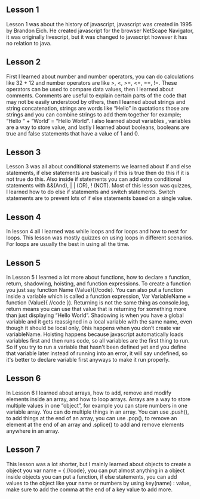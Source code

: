 ## Lesson 1

Lesson 1 was about the history of javascript, javascript was created in 1995 by Brandon Eich. He created javascript for the browser NetScape Navigator,
it was originally livescript, but it was changed to javascript however it has no relation to java.

## Lesson 2

First I learned about number and number operators, you can do calculations like 32 + 12 and number operators are like >, <, >=, <=, ==, !=.
These operators can be used to compare data values, then I learned about comments. Comments are useful to explain certain parts of the code that may not be easily understood
by others, then I learned about strings and string concatenation, strings are words like “Hello” in quotations those are strings and you can combine strings to add them   together for example; “Hello “ + “World’ = “Hello World”. I also learned about variables , variables are a way to store value, and lastly I learned about booleans, booleans are true and false statements that have a value of 1 and 0.

## Lesson 3

Lesson 3 was all about conditional statements we learned about if and else statements, if else statements are basically if this is true then do this if it is not true do this. Also inside if statements you can add extra conditional statements with &&(And), | | (OR), ! (NOT). Most of this lesson was quizzes, I learned how to do else if statements and
switch statements. Switch statements are to prevent lots of if else statements based on a single value.

## Lesson 4

In lesson 4 all I learned was while loops and for loops and how to nest for loops. This lesson was mostly quizzes on using loops in different scenarios. For loops are usually the best in using all the time.

## Lesson 5

In Lesson 5 I learned a lot more about functions, how to declare a function, return, shadowing, hoisting, and function expressions. To create a function you just say
function Name (Value){//code}. You can also put a function inside a variable which is called a function expression, Var VariableName = function (Value){ //code }).
Returning is not the same thing as console.log, return means you can use that value that is returning for something more than just displaying “Hello World”.
Shadowing is when you have a global variable and it gets reassigned in a local variable with the same name, even though it should be local only, 0his happens when
you don’t create var variableName. Hoisting happens because javascript automatically loads variables first and then runs code, so all variables are the first thing to run.
So if you try to run a variable that hasn't been defined yet and you define that variable later instead of running into an error, it will say undefined,  so it's better to
declare variable first anyways to make it run properly.
  
## Lesson 6

In Lesson 6 I learned about arrays, how to add, remove and modify elements inside an array, and how to loop arrays. Arrays are a way to store multiple values in one “object”, for example you can store numbers in one variable array.  You can do multiple things in an array. You can use .push(), to add things at the end of an array, you can use .pop(), to remove an element at the end of an array and .splice() to add and remove elements anywhere in an array.

## Lesson 7

This lesson was a lot shorter, but I mainly learned about objects to create a object you var name = { //code}, you can put almost anything in a object inside objects you can put a function, if else statements, you can add values to the object like your name or numbers by using key(name) : value, make sure to add the comma at the end of a key value to add more.
